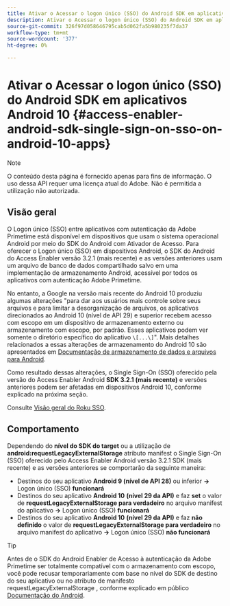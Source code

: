 ```yaml
---
title: Ativar o Acessar o logon único (SSO) do Android SDK em aplicativos Android 10
description: Ativar o Acessar o logon único (SSO) do Android SDK em aplicativos Android 10
source-git-commit: 326f97d058646795cab5d062fa5b980235f7da37
workflow-type: tm+mt
source-wordcount: '377'
ht-degree: 0%

---
```




# Ativar o Acessar o logon único (SSO) do Android SDK em aplicativos Android 10 {#access-enabler-android-sdk-single-sign-on-sso-on-android-10-apps}

>[!NOTE]
>
>O conteúdo desta página é fornecido apenas para fins de informação. O uso dessa API requer uma licença atual do Adobe. Não é permitida a utilização não autorizada.

## Visão geral

O Logon único (SSO) entre aplicativos com autenticação da Adobe Primetime está disponível em dispositivos que usam o sistema operacional Android por meio do SDK do Android com Ativador de Acesso. Para oferecer o Logon único (SSO) em dispositivos Android, o SDK do Android do Access Enabler versão 3.2.1 (mais recente) e as versões anteriores usam um arquivo de banco de dados compartilhado salvo em uma implementação de armazenamento Android, acessível por todos os aplicativos com autenticação Adobe Primetime.

No entanto, a Google na versão mais recente do Android 10 produziu algumas alterações &quot;para dar aos usuários mais controle sobre seus arquivos e para limitar a desorganização de arquivos, os aplicativos direcionados ao Android 10 (nível de API 29) e superior recebem acesso com escopo em um dispositivo de armazenamento externo ou armazenamento com escopo, por padrão. Esses aplicativos podem ver somente o diretório específico do aplicativo `\[...\]`&quot;. Mais detalhes relacionados a essas alterações de armazenamento do Android 10 são apresentados em [Documentação de armazenamento de dados e arquivos para Android](https://developer.android.com/training/data-storage/files/external-scoped).

Como resultado dessas alterações, o Single Sign-On (SSO) oferecido pela versão do Access Enabler Android **SDK 3.2.1 (mais recente)** e versões anteriores podem ser afetadas em dispositivos Android 10, conforme explicado na próxima seção.

Consulte [Visão geral do Roku SSO](/help/authentication/roku-sso-overview.md).

## Comportamento

Dependendo do **nível do SDK do target** ou a utilização de **android:requestLegacyExternalStorage** atributo manifest o Single Sign-On (SSO) oferecido pelo Access Enabler Android versão 3.2.1 SDK (mais recente) e as versões anteriores se comportarão da seguinte maneira:

- Destinos do seu aplicativo **Android 9 (nível de API 28)** ou inferior **-\>** Logon único (SSO) **funcionará**
- Destinos do seu aplicativo **Android 10** **(nível 29 da API)** e faz **set** o valor de **requestLegacyExternalStorage para verdadeiro** no arquivo manifest do aplicativo **-\>** Logon único (SSO) **funcionará**
- Destinos do seu aplicativo **Android 10** **(nível 29 da API)** e faz **não definido** o valor de **requestLegacyExternalStorage para verdadeiro** no arquivo manifest do aplicativo **-\>** Logon único (SSO) **não funcionará**


>[!TIP]
>
> Antes de o SDK do Android Enabler de Acesso à autenticação da Adobe Primetime ser totalmente compatível com o armazenamento com escopo, você pode recusar temporariamente com base no nível do SDK de destino do seu aplicativo ou no atributo de manifesto requestLegacyExternalStorage , conforme explicado em público [Documentação do Android](https://developer.android.com/training/data-storage/files/external-scoped#opt-out-of-scoped-storage).

